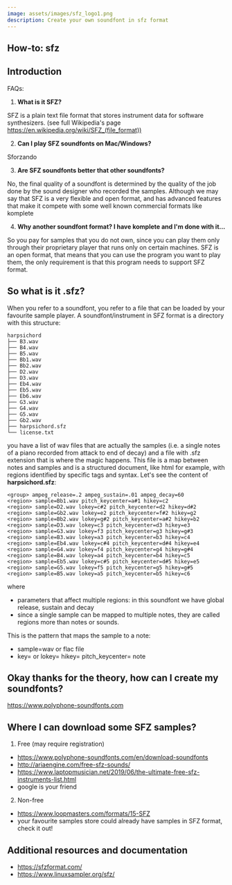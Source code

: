 ```yaml
---
image: assets/images/sfz_logo1.png
description: Create your own soundfont in sfz format
---
```


## How-to: sfz

## Introduction

FAQs:

1) **What is it SFZ?**

SFZ is a plain text file format that stores instrument data for software synthesizers. (see full Wikipedia's page https://en.wikipedia.org/wiki/SFZ_(file_format))

2) **Can I play SFZ soundfonts on Mac/Windows?**

Sforzando

3) **Are SFZ soundfonts better that other soundfonts?**

No, the final quality of a soundfont is determined by the quality of the job done by the sound designer who recorded the samples. Although we may say
that SFZ is a very flexible and open format, and has advanced features that make it compete with some well known commercial
formats like komplete

4) **Why another soundfont format? I have komplete and I'm done with it...**

So you pay for samples that you do not own, since you can play them only through their proprietary player that runs
only on certain machines. SFZ is an open format, that means that you can use the program you want to play them, the only
requirement is that this program needs to support SFZ format.


## So what is it .sfz?

When you refer to a soundfont, you refer to a file that can be loaded by your favourite sample player. A soundfont/instrument in SFZ format
is a directory with this structure:

    harpsichord
    ├── B3.wav
    ├── B4.wav
    ├── B5.wav
    ├── Bb1.wav
    ├── Bb2.wav
    ├── D2.wav
    ├── D3.wav
    ├── Eb4.wav
    ├── Eb5.wav
    ├── Eb6.wav
    ├── G3.wav
    ├── G4.wav
    ├── G5.wav
    ├── Gb2.wav
    ├── harpsichord.sfz
    └── license.txt

you have a list of wav files that are actually the samples (i.e. a single notes of a piano recorded from attack to end of decay) and a file with .sfz extension that is where the magic happens. This file is a map between notes and samples and is a structured document, like html for example, with regions identified by specific tags and syntax. Let's see the content of **harpsichord.sfz**:

    <group> ampeg_release=.2 ampeg_sustain=.01 ampeg_decay=60
    <region> sample=Bb1.wav pitch_keycenter=a#1 hikey=c2
    <region> sample=D2.wav lokey=c#2 pitch_keycenter=d2 hikey=d#2
    <region> sample=Gb2.wav lokey=e2 pitch_keycenter=f#2 hikey=g2
    <region> sample=Bb2.wav lokey=g#2 pitch_keycenter=a#2 hikey=b2
    <region> sample=D3.wav lokey=c3 pitch_keycenter=d3 hikey=e3
    <region> sample=G3.wav lokey=f3 pitch_keycenter=g3 hikey=g#3
    <region> sample=B3.wav lokey=a3 pitch_keycenter=b3 hikey=c4
    <region> sample=Eb4.wav lokey=c#4 pitch_keycenter=d#4 hikey=e4
    <region> sample=G4.wav lokey=f4 pitch_keycenter=g4 hikey=g#4
    <region> sample=B4.wav lokey=a4 pitch_keycenter=b4 hikey=c5
    <region> sample=Eb5.wav lokey=c#5 pitch_keycenter=d#5 hikey=e5
    <region> sample=G5.wav lokey=f5 pitch_keycenter=g5 hikey=g#5
    <region> sample=B5.wav lokey=a5 pitch_keycenter=b5 hikey=c6

where

* <group> parameters that affect multiple regions: in this soundfont we have global release, sustain and decay
* <region> since a single sample can be mapped to multiple notes, they are called regions more than notes or sounds.

This is the pattern that maps the sample to a note:

* sample=wav or flac file
* key= or lokey= hikey= pitch_keycenter= note


## Okay thanks for the theory, how can I create my soundfonts?

https://www.polyphone-soundfonts.com


## Where I can download some SFZ samples?

1. Free (may require registration)
  * https://www.polyphone-soundfonts.com/en/download-soundfonts
  * http://ariaengine.com/free-sfz-sounds/
  * https://www.laptopmusician.net/2019/06/the-ultimate-free-sfz-instruments-list.html
  * google is your friend

2. Non-free
  * https://www.loopmasters.com/formats/15-SFZ
  * your favourite samples store could already have samples in SFZ format, check it out!


## Additional resources and documentation

- https://sfzformat.com/
- https://www.linuxsampler.org/sfz/
